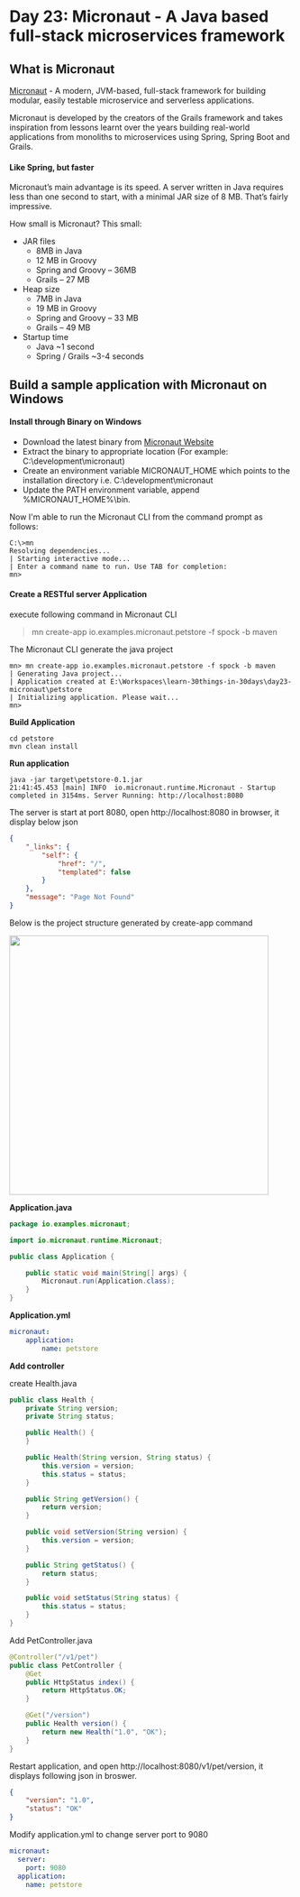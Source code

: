 # Day 23: Micronaut - A Java based full-stack microservices framework

## What is Micronaut

[Micronaut](http://micronaut.io/) - A modern, JVM-based, full-stack framework for building modular, easily testable microservice and serverless applications.

Micronaut is developed by the creators of the Grails framework and takes inspiration from lessons learnt over the years building real-world applications from monoliths to microservices using Spring, Spring Boot and Grails.

#### Like Spring, but faster

Micronaut’s main advantage is its speed. A server written in Java requires less than one second to start, with a minimal JAR size of 8 MB. That’s fairly impressive.

How small is Micronaut? This small:

- JAR files
  - 8MB in Java
  - 12 MB in Groovy
  - Spring and Groovy – 36MB
  - Grails – 27 MB
- Heap size
  - 7MB in Java
  - 19 MB in Groovy
  - Spring and Groovy – 33 MB
  - Grails – 49 MB
- Startup time
  - Java ~1 second
  - Spring / Grails ~3-4 seconds

## Build a sample application with Micronaut on Windows

#### Install through Binary on Windows

- Download the latest binary from [Micronaut Website](http://micronaut.io/download.html)
- Extract the binary to appropriate location (For example: C:\development\micronaut)
- Create an environment variable MICRONAUT_HOME which points to the installation directory i.e. C:\development\micronaut
- Update the PATH environment variable, append %MICRONAUT_HOME%\bin.

Now I'm able to run the Micronaut CLI from the command prompt as follows:

```
C:\>mn
Resolving dependencies...
| Starting interactive mode...
| Enter a command name to run. Use TAB for completion:
mn>
```
 
#### Create a RESTful server Application

execute following command in Micronaut CLI
>mn create-app io.examples.micronaut.petstore -f spock -b maven

The Micronaut CLI generate the java project
```
mn> mn create-app io.examples.micronaut.petstore -f spock -b maven
| Generating Java project...
| Application created at E:\Workspaces\learn-30things-in-30days\day23-micronaut\petstore
| Initializing application. Please wait...
mn>
```

**Build Application**
```
cd petstore
mvn clean install
```

**Run application**
```
java -jar target\petstore-0.1.jar
21:41:45.453 [main] INFO  io.micronaut.runtime.Micronaut - Startup completed in 3154ms. Server Running: http://localhost:8080
```

The server is start at port 8080, open http://localhost:8080 in browser, it display below json
```json
{
    "_links": {
        "self": {
            "href": "/",
            "templated": false
        }
    },
    "message": "Page Not Found"
}
```

Below is the project structure generated by create-app command

<img width="460" src="https://user-images.githubusercontent.com/3359299/47401403-36487680-d70f-11e8-8710-7b9b1be8efa6.PNG" />

**Application.java**
```java
package io.examples.micronaut;

import io.micronaut.runtime.Micronaut;

public class Application {

    public static void main(String[] args) {
        Micronaut.run(Application.class);
    }
}
```

**Application.yml**
```yaml
micronaut:
    application:
        name: petstore
```

**Add controller**

create Health.java

```java
public class Health {
    private String version;
    private String status;

    public Health() {
    }

    public Health(String version, String status) {
        this.version = version;
        this.status = status;
    }

    public String getVersion() {
        return version;
    }

    public void setVersion(String version) {
        this.version = version;
    }

    public String getStatus() {
        return status;
    }

    public void setStatus(String status) {
        this.status = status;
    }
}
```

Add PetController.java

```java
@Controller("/v1/pet")
public class PetController {
    @Get
    public HttpStatus index() {
        return HttpStatus.OK;
    }

    @Get("/version")
    public Health version() {
        return new Health("1.0", "OK");
    }
}
```

Restart application, and open http://localhost:8080/v1/pet/version, it displays following json in broswer.

```json
{
    "version": "1.0",
    "status": "OK"
}
```

Modify application.yml to change server port to 9080

```yaml
micronaut:
  server:
    port: 9080
  application:
    name: petstore
```